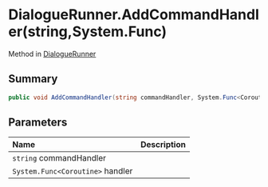 # DialogueRunner.AddCommandHandler(string,System.Func<Coroutine>)

Method in [DialogueRunner](/api/csharp/yarn.unity.dialoguerunner.md)

## Summary



```csharp
public void AddCommandHandler(string commandHandler, System.Func<Coroutine> handler)
```

## Parameters

|Name|Description|
|:---|:---|
|`string` commandHandler||
|`System.Func<Coroutine>` handler||

